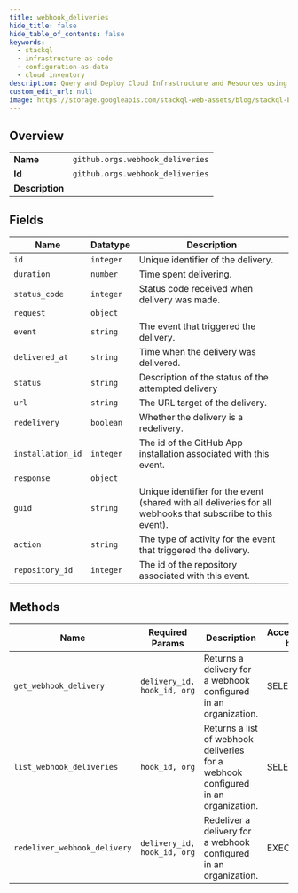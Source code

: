 ```yaml
---
title: webhook_deliveries
hide_title: false
hide_table_of_contents: false
keywords:
  - stackql
  - infrastructure-as-code
  - configuration-as-data
  - cloud inventory
description: Query and Deploy Cloud Infrastructure and Resources using SQL
custom_edit_url: null
image: https://storage.googleapis.com/stackql-web-assets/blog/stackql-blog-post-featured-image.png
---
```

  
    

## Overview
<table><tbody>
<tr><td><b>Name</b></td><td><code>github.orgs.webhook_deliveries</code></td></tr>
<tr><td><b>Id</b></td><td><code>github.orgs.webhook_deliveries</code></td></tr>
<tr><td><b>Description</b></td><td></td></tr>
</tbody></table>

## Fields
| Name | Datatype | Description |
| ---- | -------- | ----------- |
| `id` | `integer` | Unique identifier of the delivery. |
| `duration` | `number` | Time spent delivering. |
| `status_code` | `integer` | Status code received when delivery was made. |
| `request` | `object` |  |
| `event` | `string` | The event that triggered the delivery. |
| `delivered_at` | `string` | Time when the delivery was delivered. |
| `status` | `string` | Description of the status of the attempted delivery |
| `url` | `string` | The URL target of the delivery. |
| `redelivery` | `boolean` | Whether the delivery is a redelivery. |
| `installation_id` | `integer` | The id of the GitHub App installation associated with this event. |
| `response` | `object` |  |
| `guid` | `string` | Unique identifier for the event (shared with all deliveries for all webhooks that subscribe to this event). |
| `action` | `string` | The type of activity for the event that triggered the delivery. |
| `repository_id` | `integer` | The id of the repository associated with this event. |
## Methods
| Name | Required Params | Description | Accessible by |
| ---- | --------------- | ----------- | ------------- |
| `get_webhook_delivery` | `delivery_id, hook_id, org` | Returns a delivery for a webhook configured in an organization. | SELECT |
| `list_webhook_deliveries` | `hook_id, org` | Returns a list of webhook deliveries for a webhook configured in an organization. | SELECT |
| `redeliver_webhook_delivery` | `delivery_id, hook_id, org` | Redeliver a delivery for a webhook configured in an organization. | EXEC |
